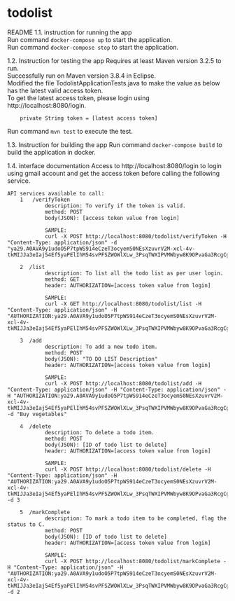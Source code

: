 # todolist

README
1.1. instruction for running the app<br/>
Run command `docker-compose up` to start the application.<br/>
Run command `docker-compose stop` to start the application.

1.2. Instruction for testing the app
Requires at least Maven version 3.2.5 to run.<br/>
Successfully run on Maven version 3.8.4 in Eclipse.<br/>
Modified the file TodolistApplicationTests.java to make the value as below has the latest valid access token.<br/>
To get the latest access token, please login using http://localhost:8080/login.

        private String token = [latest access token]

Run command `mvn test` to execute the test.

1.3. Instruction for building the app
Run command `docker-compose build` to build the application in docker.

1.4. interface documentation
Access to http://localhost:8080/login to login using gmail account and get the access token before calling the following service.

    API services available to call:
        1   /verifyToken
                description: To verify if the token is valid.
                method: POST
                body(JSON): [access token value from login]

                SAMPLE:
                curl -X POST http://localhost:8080/todolist/verifyToken -H "Content-Type: application/json" -d "ya29.A0AVA9y1udoO5P7tpWS914eCzeT3ocyemS0NEsXzuvrV2M-xcl-4v-tkMIJJa3eIaj54Ef5yaPElIhM54svPFSZWOWlXLw_3PsqTWXIPVMWbyw8K9OPvaGa3RcgCgjTAOZxxJDkePveNfUJ0ix6NIf9eN1R4O8YUNnWUtBVEFTQVRBU0ZRRTY1ZHI4ZWlHbEFiUldCVUcxcXNOYklWMWlSUQ0163"

        2  /list
                description: To list all the todo list as per user login.
                method: GET
                header: AUTHORIZATION=[access token value from login]

                SAMPLE:
                curl -X GET http://localhost:8080/todolist/list -H "Content-Type: application/json" -H "AUTHORIZATION:ya29.A0AVA9y1udoO5P7tpWS914eCzeT3ocyemS0NEsXzuvrV2M-xcl-4v-tkMIJJa3eIaj54Ef5yaPElIhM54svPFSZWOWlXLw_3PsqTWXIPVMWbyw8K9OPvaGa3RcgCgjTAOZxxJDkePveNfUJ0ix6NIf9eN1R4O8YUNnWUtBVEFTQVRBU0ZRRTY1ZHI4ZWlHbEFiUldCVUcxcXNOYklWMWlSUQ0163"

        3  /add
                description: To add a new todo item.
                method: POST
                body(JSON): "TO DO LIST Description"
                header: AUTHORIZATION=[access token value from login]

                SAMPLE:
                curl -X POST http://localhost:8080/todolist/add -H "Content-Type: application/json" -H "Content-Type: application/json" -H "AUTHORIZATION:ya29.A0AVA9y1udoO5P7tpWS914eCzeT3ocyemS0NEsXzuvrV2M-xcl-4v-tkMIJJa3eIaj54Ef5yaPElIhM54svPFSZWOWlXLw_3PsqTWXIPVMWbyw8K9OPvaGa3RcgCgjTAOZxxJDkePveNfUJ0ix6NIf9eN1R4O8YUNnWUtBVEFTQVRBU0ZRRTY1ZHI4ZWlHbEFiUldCVUcxcXNOYklWMWlSUQ0163" -d "Buy vegetables"

        4  /delete
                description: To delete a todo item.
                method: POST
                body(JSON): [ID of todo list to delete]
                header: AUTHORIZATION=[access token value from login]

                SAMPLE:
                curl -X POST http://localhost:8080/todolist/delete -H "Content-Type: application/json" -H "AUTHORIZATION:ya29.A0AVA9y1udoO5P7tpWS914eCzeT3ocyemS0NEsXzuvrV2M-xcl-4v-tkMIJJa3eIaj54Ef5yaPElIhM54svPFSZWOWlXLw_3PsqTWXIPVMWbyw8K9OPvaGa3RcgCgjTAOZxxJDkePveNfUJ0ix6NIf9eN1R4O8YUNnWUtBVEFTQVRBU0ZRRTY1ZHI4ZWlHbEFiUldCVUcxcXNOYklWMWlSUQ0163" -d 3

        5  /markComplete
                description: To mark a todo item to be completed, flag the status to C.
                method: POST
                body(JSON): [ID of todo list to delete]
                header: AUTHORIZATION=[access token value from login]

                SAMPLE:
                curl -X POST http://localhost:8080/todolist/markComplete -H "Content-Type: application/json" -H "AUTHORIZATION:ya29.A0AVA9y1udoO5P7tpWS914eCzeT3ocyemS0NEsXzuvrV2M-xcl-4v-tkMIJJa3eIaj54Ef5yaPElIhM54svPFSZWOWlXLw_3PsqTWXIPVMWbyw8K9OPvaGa3RcgCgjTAOZxxJDkePveNfUJ0ix6NIf9eN1R4O8YUNnWUtBVEFTQVRBU0ZRRTY1ZHI4ZWlHbEFiUldCVUcxcXNOYklWMWlSUQ0163" -d 2
